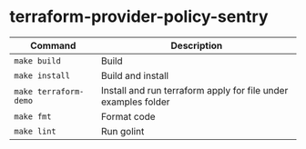 # terraform-provider-policy-sentry


Command             |      Description
--------------------| --------------------
```make build ```         | Build
```make install  ```      | Build and install
```make terraform-demo ```| Install and run terraform apply for file under examples folder
```make fmt```            | Format code
```make lint```           | Run golint

